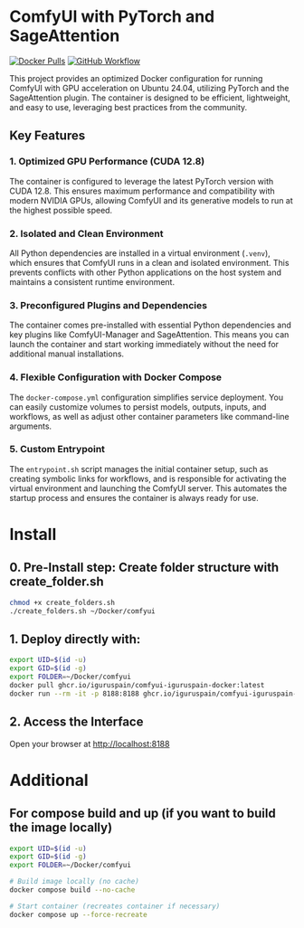 # ComfyUI with PyTorch and SageAttention

[![Docker Pulls](https://img.shields.io/docker/pulls/iguruspain/comfyui-iguruspain-docker)](https://ghcr.io/iguruspain/comfyui-iguruspain-docker)
[![GitHub Workflow](https://img.shields.io/github/actions/workflow/status/iguruspain/comfyui-iguruspain-docker/docker.yml)](https://github.com/tuusuario/tu-repo/actions/workflows/docker.yml)

This project provides an optimized Docker configuration for running ComfyUI with GPU acceleration on Ubuntu 24.04, utilizing PyTorch and the SageAttention plugin. The container is designed to be efficient, lightweight, and easy to use, leveraging best practices from the community.

## Key Features

### 1. Optimized GPU Performance (CUDA 12.8)
The container is configured to leverage the latest PyTorch version with CUDA 12.8. This ensures maximum performance and compatibility with modern NVIDIA GPUs, allowing ComfyUI and its generative models to run at the highest possible speed.

### 2. Isolated and Clean Environment
All Python dependencies are installed in a virtual environment (`.venv`), which ensures that ComfyUI runs in a clean and isolated environment. This prevents conflicts with other Python applications on the host system and maintains a consistent runtime environment.

### 3. Preconfigured Plugins and Dependencies
The container comes pre-installed with essential Python dependencies and key plugins like ComfyUI-Manager and SageAttention. This means you can launch the container and start working immediately without the need for additional manual installations.

### 4. Flexible Configuration with Docker Compose
The `docker-compose.yml` configuration simplifies service deployment. You can easily customize volumes to persist models, outputs, inputs, and workflows, as well as adjust other container parameters like command-line arguments.

### 5. Custom Entrypoint
The `entrypoint.sh` script manages the initial container setup, such as creating symbolic links for workflows, and is responsible for activating the virtual environment and launching the ComfyUI server. This automates the startup process and ensures the container is always ready for use.

# Install
## 0. Pre-Install step: Create folder structure with create_folder.sh
```bash
chmod +x create_folders.sh
./create_folders.sh ~/Docker/comfyui
```
## 1. Deploy directly with:
```bash
export UID=$(id -u)
export GID=$(id -g)
export FOLDER=~/Docker/comfyui
docker pull ghcr.io/iguruspain/comfyui-iguruspain-docker:latest
docker run --rm -it -p 8188:8188 ghcr.io/iguruspain/comfyui-iguruspain-docker:latest
```
## 2. Access the Interface
Open your browser at [http://localhost:8188](http://localhost:8188)

# Additional
## For compose build and up (if you want to build the image locally)
```bash
export UID=$(id -u)
export GID=$(id -g)
export FOLDER=~/Docker/comfyui

# Build image locally (no cache)
docker compose build --no-cache

# Start container (recreates container if necessary)
docker compose up --force-recreate
```
